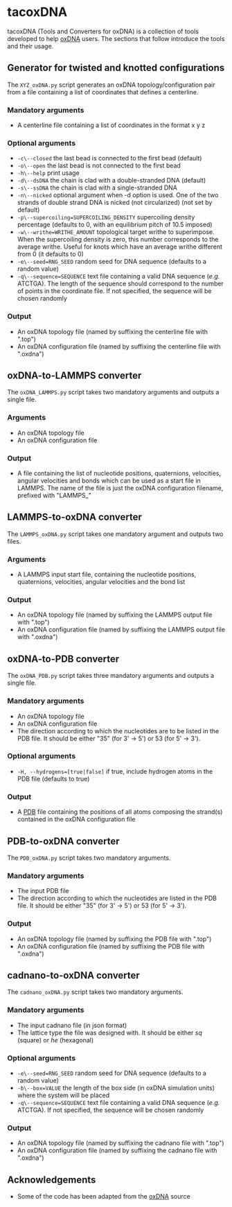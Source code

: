 # tacoxDNA

tacoxDNA (Tools and Converters for oxDNA) is a collection of tools developed to help [oxDNA](http://dna.physics.ox.ac.uk/) users. The sections that follow introduce the tools and their usage.

## Generator for twisted and knotted configurations

The `XYZ_oxDNA.py` script generates an oxDNA topology/configuration pair from a file containing a list of coordinates that defines a centerline.

### Mandatory arguments
* A centerline file containing a list of coordinates in the format x y z

### Optional arguments
* `-c\--closed`
the last bead is connected to the first bead (default)
* `-o\--open`
the last bead is not connected to the first bead
* `-h\--help`
print usage
* `-d\--dsDNA`
the chain is clad with a double-stranded DNA (default)
* `-s\--ssDNA`
the chain is clad with a single-stranded DNA
* `-n\--nicked`
optional argument when -d option is used. One of the two strands of double strand DNA is nicked (not circularized) (not set by default)
* `-p\--supercoiling=SUPERCOILING_DENSITY`
supercoiling density percentage (defaults to 0, with an equilibrium pitch of 10.5 imposed)
* `-w\--writhe=WRITHE_AMOUNT`
topological target writhe to superimpose. When the supercoiling density is zero, this number corresponds to the average writhe. Useful for knots which have an average writhe different from 0 (it defaults to 0)
* `-e\--seed=RNG_SEED`
random seed for DNA sequence (defaults to a random value)
* `-q\--sequence=SEQUENCE`
text file containing a valid DNA sequence (*e.g.* ATCTGA). The length of the sequence should correspond to the number of points in the coordinate file. If not specified, the sequence will be chosen randomly

### Output
* An oxDNA topology file (named by suffixing the centerline file with ".top")
* An oxDNA configuration file (named by suffixing the centerline file with ".oxdna")

## oxDNA-to-LAMMPS converter

The `oxDNA_LAMMPS.py` script takes two mandatory arguments and outputs a single file.

### Arguments
* An oxDNA topology file
* An oxDNA configuration file

### Output
* A file containing the list of nucleotide positions, quaternions, velocities, angular velocities and bonds which can be used as a start file in LAMMPS. The name of the file is just the oxDNA configuration filename, prefixed with "LAMMPS_"

## LAMMPS-to-oxDNA converter

The `LAMMPS_oxDNA.py` script takes one mandatory argument and outputs two files.

### Arguments
* A LAMMPS input start file, containing the nucleotide positions, quaternions, velocities, angular velocities and the bond list 

### Output
* An oxDNA topology file (named by suffixing the LAMMPS output file with ".top")
* An oxDNA configuration file (named by suffixing the LAMMPS output file with ".oxdna")

## oxDNA-to-PDB converter

The `oxDNA_PDB.py` script takes three mandatory arguments and outputs a single file.

### Mandatory arguments
* An oxDNA topology file
* An oxDNA configuration file
* The direction according to which the nucleotides are to be listed in the PDB file. It should be either "35" (for 3' -> 5') or 53 (for 5' -> 3').

### Optional arguments
* `-H, --hydrogens=[true|false]` if true, include hydrogen atoms in the PDB file (defaults to true)

### Output
* A [PDB](https://www.cgl.ucsf.edu/chimera/docs/UsersGuide/tutorials/pdbintro.html) file containing the positions of all atoms composing the strand(s) contained in the oxDNA configuration file

## PDB-to-oxDNA converter

The `PDB_oxDNA.py` script takes two mandatory arguments.

### Mandatory arguments
* The input PDB file
* The direction according to which the nucleotides are listed in the PDB file. It should be either "35" (for 3' -> 5') or 53 (for 5' -> 3').

### Output
* An oxDNA topology file (named by suffixing the PDB file with ".top")
* An oxDNA configuration file (named by suffixing the PDB file with ".oxdna")

## cadnano-to-oxDNA converter

The `cadnano_oxDNA.py` script takes two mandatory arguments.

### Mandatory arguments
* The input cadnano file (in json format)
* The lattice type the file was designed with. It should be either *sq* (square) or *he* (hexagonal)

### Optional arguments
* `-e\--seed=RNG_SEED`
random seed for DNA sequence (defaults to a random value)
* `-b\--box=VALUE`
the length of the box side (in oxDNA simulation units) where the system will be placed
* `-q\--sequence=SEQUENCE`
text file containing a valid DNA sequence (*e.g.* ATCTGA). If not specified, the sequence will be chosen randomly

### Output
* An oxDNA topology file (named by suffixing the cadnano file with ".top")
* An oxDNA configuration file (named by suffixing the cadnano file with ".oxdna")

## Acknowledgements

* Some of the code has been adapted from the [oxDNA](http://dna.physics.ox.ac.uk/) source

